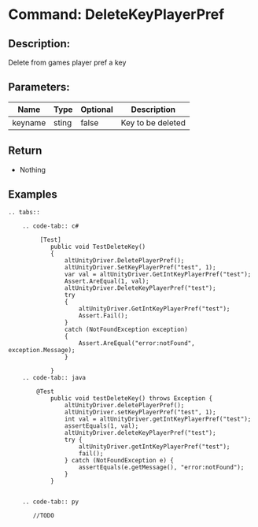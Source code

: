 # Command: DeleteKeyPlayerPref  

## Description:

Delete from games player pref a key


## Parameters:

|      Name       |     Type      | Optional | Description |
| --------------- | ------------- | -------- | ----------- |
| keyname      |     sting    |   false   | Key to be deleted|

## Return 
- Nothing

## Examples
```eval_rst
.. tabs::

    .. code-tab:: c#

         [Test]
            public void TestDeleteKey()
            {
                altUnityDriver.DeletePlayerPref();
                altUnityDriver.SetKeyPlayerPref("test", 1);
                var val = altUnityDriver.GetIntKeyPlayerPref("test");
                Assert.AreEqual(1, val);
                altUnityDriver.DeleteKeyPlayerPref("test");
                try
                {
                    altUnityDriver.GetIntKeyPlayerPref("test");
                    Assert.Fail();
                }
                catch (NotFoundException exception)
                {
                    Assert.AreEqual("error:notFound", exception.Message);
                }
        
            }
    .. code-tab:: java

        @Test
            public void testDeleteKey() throws Exception {
                altUnityDriver.deletePlayerPref();
                altUnityDriver.setKeyPlayerPref("test", 1);
                int val = altUnityDriver.getIntKeyPlayerPref("test");
                assertEquals(1, val);
                altUnityDriver.deleteKeyPlayerPref("test");
                try {
                    altUnityDriver.getIntKeyPlayerPref("test");
                    fail();
                } catch (NotFoundException e) {
                    assertEquals(e.getMessage(), "error:notFound");
                }
            }


    .. code-tab:: py

       //TODO
```


